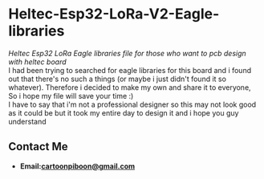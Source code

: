 # Heltec-Esp32-LoRa-V2-Eagle-libraries
<i>Heltec Esp32 LoRa Eagle libraries file for those who want to pcb design with heltec board </i>
<br>I had been trying to searched for eagle libraries for this board and i found out that there's no such a things (or maybe i just didn't found it so whatever). Therefore i decided to make my own and share it to everyone, So i hope my file will save your time :)
<br>I have to say that i'm not a professional designer so this may not look good as it could be but it took my entire day to design it and i hope you guy understand

## Contact Me
- **Email:cartoonpiboon@gmail.com**

